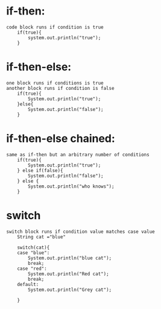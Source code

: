# if-then:
    code block runs if condition is true
        if(true){
            system.out.println("true");
        }
# if-then-else:
    one block runs if conditions is true
    another block runs if condition is false
        if(true){
            System.out.println("true");
        }else{
            System.out.println("false");
        }
# if-then-else chained:
    same as if-then but an arbitrary number of conditions
        if(true){
            System.out.println("true");
        } else if(false){
            System.out.println("false");
        } else {
            System.out.println("who knows");
        }
        
# switch
    switch block runs if condition value matches case value
        String cat ="blue"

        switch(cat){
        case "blue":
            System.out.println("blue cat");
            break;
        case "red":
            System.out.println("Red cat");
            break;
        default:
            System.out.println("Grey cat");

        }